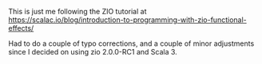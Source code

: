 This is just me following the ZIO tutorial at
https://scalac.io/blog/introduction-to-programming-with-zio-functional-effects/

Had to do a couple of typo corrections, and a couple of minor adjustments since I
decided on using zio 2.0.0-RC1 and Scala 3.
